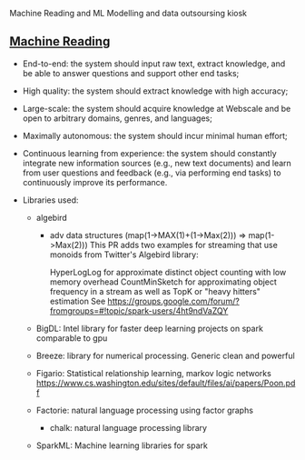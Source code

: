 Machine Reading and ML Modelling and data outsoursing kiosk




## [Machine Reading](https://www.cs.washington.edu/sites/default/files/ai/papers/Poon.pdf)


* End-to-end: the system should input raw text, extract
knowledge, and be able to answer questions and support
other end tasks;
* High quality: the system should extract knowledge with
high accuracy;
* Large-scale: the system should acquire knowledge at Webscale
and be open to arbitrary domains, genres, and languages;
* Maximally autonomous: the system should incur minimal
human effort;
* Continuous learning from experience: the system should
constantly integrate new information sources (e.g., new
text documents) and learn from user questions and feedback
(e.g., via performing end tasks) to continuously improve
its performance.


* Libraries used:

  * algebird
	  * adv data structures (map(1->MAX(1)+(1->Max(2))) => map(1->Max(2)))
	    This PR adds two examples for streaming that use monoids from Twitter's Algebird library:

        HyperLogLog for approximate distinct object counting with low memory overhead
        CountMinSketch for approximating object frequency in a stream as well as TopK or "heavy hitters" estimation
        See https://groups.google.com/forum/?fromgroups=#!topic/spark-users/4ht9ndVaZQY

  * BigDL:
	Intel library for faster deep learning projects on spark comparable to gpu

  * Breeze:
	library for numerical processing. Generic clean and powerful

  * Figario: Statistical relationship learning, markov logic networks
	https://www.cs.washington.edu/sites/default/files/ai/papers/Poon.pdf

  * Factorie:
	natural language processing using factor graphs
    * chalk:
   	natural language processing library

  * SparkML:
	 Machine learning libraries for spark
